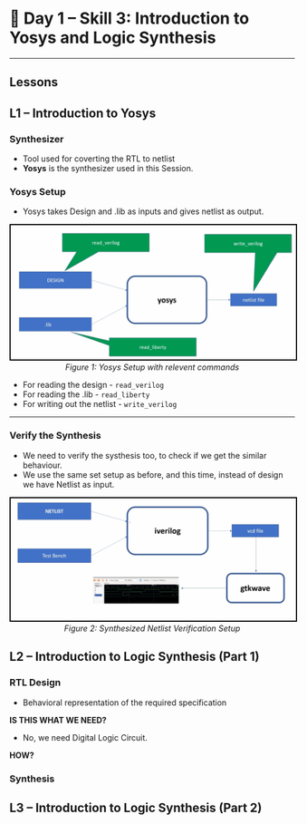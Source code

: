 
# 🔹 Day 1 – Skill 3: Introduction to Yosys and Logic Synthesis

---

## Lessons

## L1 – Introduction to Yosys

### Synthesizer
- Tool used for coverting the RTL to netlist
- **Yosys** is the synthesizer used in this Session.

### Yosys Setup
- Yosys takes Design and .lib as inputs and gives netlist as output.

<p align="center">
  <img src="../W1_images/yosys_setup.png" alt="yosys_setup" width="600" style="border:2px solid black;"/>
  <br/>
  <em>Figure 1: Yosys Setup with relevent commands</em>
</p>

- For reading the design - `read_verilog`
- For reading the .lib - `read_liberty`
- For writing  out the netlist - `write_verilog`

---

### Verify the Synthesis
- We need to verify the systhesis too, to check if we get the similar behaviour.
- We use the same set setup as before, and this time, instead of design we have Netlist as input.

<p align="center">
  <img src="../W1_images/synthesis_verification.png" alt="yosys_setup" width="600" style="border:2px solid black;"/>
  <br/>
  <em>Figure 2: Synthesized Netlist Verification Setup</em>
</p>

## L2 – Introduction to Logic Synthesis (Part 1)
### RTL Design
- Behavioral representation of the required specification

**IS THIS WHAT WE NEED?**
- No, we need Digital Logic Circuit.

**HOW?**

### Synthesis

## L3 – Introduction to Logic Synthesis (Part 2)
